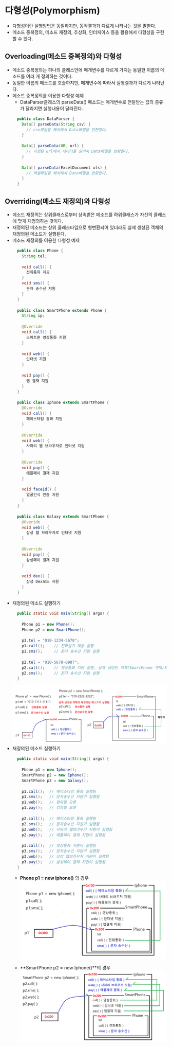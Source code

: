 # 다형성(Polymorphism)
- 다형성이란 실행방법은 동일하지만, 동작결과가 다르게 나타나는 것을 말한다.
- 메소드 중복정의, 메소드 재정의, 추상화, 인터페이스 등을 활용해서 다형성을 구현할 수 있다.

## Overloading(메소드 중복정의)와 다형성
- 메소드 중복정의는 하나의 클래스안에 매개변수를 다르게 가지는 동일한 이름의 메소드를 여러 개 정의하는 것이다.
- 동일한 이름의 메소드를 호출하지만, 매개변수에 따라서 실행결과가 다르게 나타난다.
- 메소드 중복정의를 이용한 다형성 예제
  * DataParser클래스의 parseData() 메소드는 매개변수로 전달받는 값의 종류가 달라지면 실행내용이 달라진다.
  ```java
    public class DataParser {
      Data[] parseData(String csv) {
        // csv파일을 해석해서 Data배열을 반환한다.
      }

      Data[] parseData(URL url) {
        // 지정된 url에서 데이터을 읽어서 Data배열을 반환한다.
      }

      Data[] parseData(ExcelDocument xls) {
        // 엑셀파일을 해석해서 Data배열을 반환한다.
      }
    }
  ```
## Overriding(메소드 재정의)와 다형성
- 메소드 재정의는 상위클래스로부터 상속받은 메소드를 하위클래스가 자신의 클래스에 맞게 재정의하는 것이다.
- 재정의된 메소드는 상위 클래스타입으로 형변환되어 있더라도 실제 생성된 객체의 재정의된 메소드가 실행된다.
- 메소드 재정의를 이용한 다형성 예제
  ```java
    public class Phone {
      String tel;
      
      void call() {
        전화통화 제공
      }
      void sms() {
        문자 송수신 지원
      }
    }

    public class SmartPhone extends Phone {
      String ip;

      @Override
      void call() {
        스마트폰 영상통화 지원
      }

      void web() {
        인터넷 지원
      }

      void pay() {
        앱 결재 지원
      }
    }

    public class Iphone extends SmartPhone {
      @Override
      void call() {
        페이스타임 통화 지원
      }

      @Override
      void web() {
        사파리 웹 브라우저로 인터넷 지원
      }

      @Override
      void pay() {
        애플페이 결재 지원
      }

      void faceId() {
        얼굴인식 인증 지원
      }
    }

    public class Galaxy extends SmartPhone {
      @Overide
      void web() {
        삼성 웹 브라우저로 인터넷 지원
      }

      @Override
      void pay() {
        삼성페이 결재 지원
      }

      void dex() {
        삼성 Dex모드 지원
      }
    }
  ```
- 재정의된 메소드 실행하기
  ```java
    public static void main(String[] args) {
      
      Phone p1 = new Phone();
      Phone p2 = new SmartPhone();
    
      p1.tel = "010-1234-5678";
      p1.call();    // 전화걸기 제공 실행
      p1.sms();     // 문자 송수신 지원 실행

      p2.tel = "010-5678-0987";
      p2.call();    // 영상통화 지원 실행, 실제 생성된 객체(SmartPhone 객체)의 재정의된 call() 메소드가 실행된다.
      p2.sms();     // 문자 송수신 지원 실행
    }
  ```
  <kbd>![alt 메소드 재정의](/images/java/override1.png)</kbd>
- 재정의된 메소드 실행하기
  ```java
    public static void main(String[] args) {

      Phone p1 = new Iphone();
      SmartPhone p2 = new Iphone();
      SmartPhone p3 = new Galaxy();

      p1.call();  // 페이스타임 통화 실행됨
      p1.sms();   // 문자송수신 지원이 실행됨
      p1.web();   // 컴파일 오류
      p1.pay();   // 컴파일 오류

      p2.call();  // 페이스타임 통화 실행됨
      p2.sms();   // 문자송수신 지원이 실행됨
      p2.web();   // 사파리 웹브라우저 지원이 실행됨
      p2.pay();   // 애플페이 결재 지원이 실행됨

      p3.call();  // 영상통화 지원이 실행됨
      p3.sms();   // 문자송수신 지원이 실행됨
      p3.web();   // 삼성 웹브라우저 지원이 실행됨
      p3.pay();   // 삼성페이 결재 지원이 실행됨
    }
  ```
  - **Phone p1 = new Iphone()** 의 경우
  <kbd>![alt 메소드 재정의](/images/java/override2.png)</kbd>
  
  - **SmartPhone p2 = new Iphone()**의 경우
  <kbd>![alt 메소드 재정의](/images/java/override3.png)</kbd>
  





